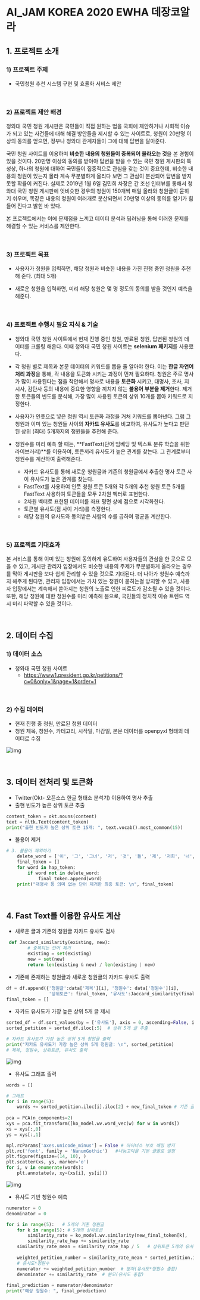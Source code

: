# AI_JAM KOREA 2020 EWHA 데장코알라

## 1. 프로젝트 소개

### 1) 프로젝트 주제

- 국민청원 추천 시스템 구현 및 효율화 서비스 제안

<br/>

### 2) 프로젝트 제안 배경

청와대 국민 청원 게시판은 국민들이 직접 원하는 법을 국회에 제안하거나 사회적 이슈가 되고 있는 사건들에 대해 해결 방안들을 제시할 수 있는 사이트로, 청원이 20만명 이상의 동의를 얻으면, 정부나 청와대 관계자들이 그에 대해 답변을 달아준다.

국민 청원 사이트를 이용하며 **비슷한 내용의 청원들이 중복되어 올라오는 것**을 본 경험이 있을 것이다. 20만명 이상의 동의를 받아야 답변을 받을 수 있는 국민 청원 게시판의 특성상, 하나의 청원에 대하여 국민들이 집중적으로 관심을 갖는 것이 중요한데, 비슷한 내용의 청원이 있는지 몰라 계속 무분별하게 올리다 보면 그 관심이 분산되어 답변을 받지 못할 확률이 커진다. 실제로 2019년 1월 6일 김민희 차장은 간 조선 인터뷰를 통해서 청와대 국민 청원 게시판에 엇비슷한 경우의 청원이 150개씩 매일 올라와 청원글이 묻히기 쉬우며, 똑같은 내용의 청원이 여러개로 분산되면서 20만명 이상의 동의를 얻기가 힘들어 진다고 밝힌 바 있다.

본 프로젝트에서는 이에 문제점을 느끼고 데이터 분석과 딥러닝을 통해 이러한 문제를 해결할 수 있는 서비스를 제안한다.

<br/>

### 3) 프로젝트 목표

- 사용자가 청원을 입력하면, 해당 청원과 비슷한 내용을 가진 진행 중인 청원을 추천해 준다. (최대 5개)

- 새로운 청원을 입력하면, 미리 해당 청원은 몇 명 정도의 동의를 받을 것인지 예측을 해준다. 

<br/>

### 4) 프로젝트 수행시 필요 지식 & 기술

- 청와대 국민 청원 사이트에서 현재 진행 중인 청원, 만료된 청원, 답변된 청원의 데이터를 크롤링 해온다. 이때 청와대 국민 청원 사이트는 **selenium** **패키지**를 사용했다.

- 각 청원 별로 제목과 본문 데이터의 키워드를 뽑을 줄 알아야 한다. 이는 **한글 자연어 처리 과정**을 통해, 각 내용을 토큰화 시키는 과정이 먼저 필요하다. 청원은 주로 명사가 많이 사용된다는 점을 착안해서 명사로 내용을 **토큰화** 시키고, 대명사, 조사, 지시사, 감탄사 등의 내용에 중요한 영향을 끼치지 않는 **불용어 부분을 제거**한다. 제거한 토큰들의 빈도를 분석해, 가장 많이 사용된 토큰의 상위 10개를 뽑아 키워드로 지정한다.

- 사용자가 인풋으로 넣은 청원 역시 토큰화 과정을 거쳐 키워드를 뽑아낸다. 그럼 그 청원과 이미 있는 청원들 사이의 **자카드 유사도**를 비교하여, 유사도가 높다고 판단된 상위 (최대) 5개까지의 청원들을 추천해 준다.

- 청원수를 미리 예측 할 때는, **FastText(단어 임베딩 및 텍스트 분류 학습을 위한 라이브러리)**를 이용하여, 토큰끼리 유사도가 높은 관계를 찾는다. 그 관계로부터 청원수를 계산하여 출력해준다.
  -  자카드 유사도를 통해 새로운 청원글과 기존의 청원글에서 추출한 명사 토큰 사이 유사도가 높은 관계를 찾는다.
  - FastText를 사용하여 인풋 청원 토큰 5개와 각 5개의 추천 청원 토큰 5개를 FastText 사용하여 토큰들을 모두 2차원 벡터로 표현한다.
  - 2차원 벡터로 표현된 데이터를 좌표 평면 상에 점으로 시각화한다.
  - 토큰별 유사도(점 사이 거리)를 측정한다.
  - 해당 청원의 유사도와 동의받은 사람의 수를 곱하여 평균을 계산한다.

<br/>

### 5) 프로젝트 기대효과

본 서비스를 통해 이미 있는 청원에 동의하게 유도하여 사용자들의 관심을 한 곳으로 모을 수 있고, 게시판 관리자 입장에서도 비슷한 내용의 주제가 무분별하게 올라오는 경우를 막아 게시판을 보다 쉽게 관리할 수 있을 것으로 기대된다. 더 나아가 청원수 예측까지 해주게 된다면, 관리자 입장에서는 가치 있는 청원이 묻히는걸 방지할 수 있고, 사용자 입장에서는 계속해서 쏟아지는 청원의 노출로 인한 피로도가 감소될 수 있을 것이다. 또한, 해당 청원에 대한 청원수를 미리 예측해 봄으로, 국민들의 정치적 이슈 트렌드 역시 미리 파악할 수 있을 것이다.

<br/>

## 2. 데이터 수집

### 1) 데이터 소스

- 청와대 국민 청원 사이트
  -  https://www1.president.go.kr/petitions/?c=0&only=1&page=1&order=1

<br/>

### 2) 수집 데이터

- 현재 진행 중 청원, 만료된 청원 데이터
- 청원 제목, 청원수, 카테고리, 시작일, 마감일, 본문 데이터를 openpyxl 형태의 데이터로 수집

![img](https://lh3.googleusercontent.com/hXPamcA5GBheQEgv1LXGiOstRvB2GCfMh46fqBpxdSLJmbg-nXxXfNrH6ubI_sFR68o4r4R8VI-ltHi8iBiGE-APCC8Z2VfkHPTtWmCpCHIWWcGd3-QQS7r07Uty09euaIrrGfFNcu4)

<br/>

## 3. 데이터 전처리 및 토큰화

- Twitter(Okt- 오픈소스 한글 형태소 분석기) 이용하여 명사 추출  
- 출현 빈도가 높은 상위 토큰 추출

```python
content_token = okt.nouns(content)
text = nltk.Text(content_token)
print("출현 빈도가 높은 상위 토큰 15개: ", text.vocab().most_common(15))
```

- 불용어 제거

```python
# 3. 불용어 제외하기
    delete_word = ['이', '그', '그녀', '저', '것', '들', '제', '저희', '너', '되', '수', '않', 	'없', '아니','때문', '곳', '등', '들', '중', '좀', '잘', '더', '더욱', '경우', '후', '때', 	'있', '하', ]
    final_token = []
    for word in hap_token:
        if word not in delete_word:
            final_token.append(word)
    print("대명사 등 의미 없는 단어 제거한 최종 토큰: \n", final_token)
```

<br/>

## 4. Fast Text를 이용한 유사도 계산

- 새로운 글과 기존의 청원글 자카드 유사도 검사

```python
 def Jaccard_similarity(existing, new):
        # 중복되는 단어 제거
        existing = set(existing)
        new = set(new)
        return len(existing & new) / len(existing | new)
```

- 기존에 존재하는 청원글과 새로운 청원글의 자카드 유사도 출력

```python
df = df.append({'청원글':data['제목'][i], '청원수': data['청원수'][i], 
                '상위토큰': final_token, '유사도':Jaccard_similarity(final_token, 		 					new_final_token)},ignore_index=True)
final_token = []
```

- 자카드 유사도가 가장 높은 상위 5개 글 제시

```python
sorted_df = df.sort_values(by = ['유사도'], axis = 0, ascending=False, inplace=False)  # 유사도 기준 내림차순으로 정렬
sorted_petition = sorted_df.iloc[:5]  # 상위 5개 글 추출 

# 자카드 유사도가 가장 높은 상위 5개 청원글 출력
print("자카드 유사도가 가장 높은 상위 5개 청원글: \n", sorted_petition)  
# 제목, 청원수, 상위토큰, 유사도 출력
```

  

![img](https://lh5.googleusercontent.com/L1dHOo9VdgUANx01VcYBM1YAATZ9MXSHavNwPq9aRH8X8OijbyUH8KaIenO3v1ZyzOFs4WebB4W99Q3BoqdO9AsWTs8jWGHGqIxTo_m0lGvPn6WoCkjjRKcGVPXUac5yl2Zp7yTd8AE)

- 유사도 그래프 출력

```python
words = []

# 그래프
for i in range(5):
    words += sorted_petition.iloc[i].iloc[2] + new_final_token # 기존 글 다섯개 토큰 + 새로운 글 다섯개 토큰
    
pca = PCA(n_components=2)
xys = pca.fit_transform([ko_model.wv.word_vec(w) for w in words])
xs = xys[:,0]
ys = xys[:,1]

mpl.rcParams['axes.unicode_minus'] = False # 마이너스 부호 깨짐 방지
plt.rc('font', family = 'NanumGothic')   #나눔고딕을 기본 글꼴로 설정
plt.figure(figsize=(14, 10), )
plt.scatter(xs, ys, marker='o')
for i, v in enumerate(words):
    plt.annotate(v, xy=(xs[i], ys[i]))
```

![img](https://lh6.googleusercontent.com/orovDDQo99xGWD3xD2Ue1g3xot4N9s0iZSi3shpXzwqsXsVI6c9dMeRumDM1NoC0AGFQoCGG4GLdwiFOZ_TaqSCTf8bFAGQA1aLDgZHvEoPCHOihpaMdy7XG8pzhoxDSExMyS3uctN8)

- 유사도 기반 청원수 예측

```python
numerator = 0
denominator = 0

for i in range(5):   # 5개의 기존 청원글
    for k in range(5): # 5개의 상위토큰           
        similarity_rate = ko_model.wv.similarity(new_final_token[k], 							sorted_petition.iloc[i].iloc[2][k]) # 1:1 유사도
        similarity_rate_hap += similarity_rate
    similarity_rate_mean = similarity_rate_hap / 5   # 상위토큰 5개의 유사도 평균
    
    weighted_petition_number = similarity_rate_mean * sorted_petition.iloc[i].iloc[1] 
    # 유사도*청원수
    numerator += weighted_petition_number  # 분자(유사도*청원수 총합)
    denominator += similarity_rate  # 분모(유사도 총합) 
    
final_prediction = numerator/denominator
print("예상 청원수: ", final_prediction)
```

